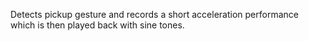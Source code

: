 Detects pickup gesture and records a short acceleration performance which is then played back with sine tones.
